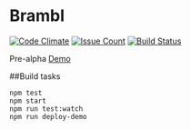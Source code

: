 # Brambl
[![Code Climate](https://codeclimate.com/github/mikeyhogarth/brambl/badges/gpa.svg)](https://codeclimate.com/github/mikeyhogarth/brambl)
[![Issue Count](https://codeclimate.com/github/mikeyhogarth/brambl/badges/issue_count.svg)](https://codeclimate.com/github/mikeyhogarth/brambl)
[![Build Status](https://travis-ci.org/mikeyhogarth/brambl.svg?branch=master)](https://travis-ci.org/mikeyhogarth/brambl)

Pre-alpha
[Demo](https://mikeyhogarth.github.io/brambl/)

##Build tasks
```
npm test
npm start
npm run test:watch
npm run deploy-demo
```
